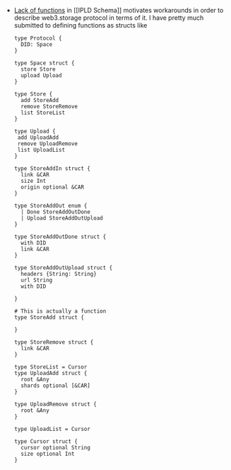 - [Lack of functions](https://github.com/ipld/ipld/issues/263) in [[IPLD Schema]] motivates workarounds in order to describe web3.storage protocol in terms of it. I have pretty much submitted to defining functions as structs like
  
  ```ipldsch
  type Protocol {
    DID: Space
  }
  
  type Space struct {
    store Store
    upload Upload
  }
  
  type Store {
    add StoreAdd
    remove StoreRemove
    list StoreList
  }
  
  type Upload {
   add UploadAdd
   remove UploadRemove
   list UploadList
  }
  
  type StoreAddIn struct {
    link &CAR
    size Int
    origin optional &CAR
  }
  
  type StoreAddOut enum {
    | Done StoreAddOutDone 
    | Upload StoreAddOutUpload
  }
  
  type StoreAddOutDone struct {
    with DID
    link &CAR
  }
  
  type StoreAddOutUpload struct {
    headers {String: String}
    url String
    with DID
    
  }
  
  # This is actually a function
  type StoreAdd struct {
  
  }
  
  type StoreRemove struct {
    link &CAR
  }
  
  type StoreList = Cursor
  type UploadAdd struct {
    root &Any
    shards optional [&CAR]
  }
  
  type UploadRemove struct {
    root &Any
  }
  
  type UploadList = Cursor
  
  type Cursor struct {
    cursor optional String
    size optional Int
  }
  ```